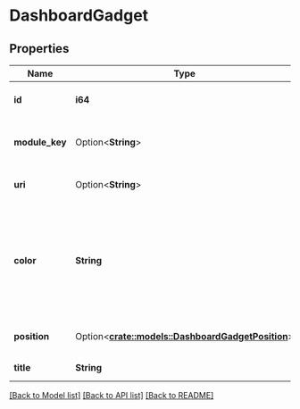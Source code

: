 # DashboardGadget

## Properties

Name | Type | Description | Notes
------------ | ------------- | ------------- | -------------
**id** | **i64** | The ID of the gadget instance. | [readonly]
**module_key** | Option<**String**> | The module key of the gadget type. | [optional][readonly]
**uri** | Option<**String**> | The URI of the gadget type. | [optional][readonly]
**color** | **String** | The color of the gadget. Should be one of `blue`, `red`, `yellow`, `green`, `cyan`, `purple`, `gray`, or `white`. | [readonly]
**position** | Option<[**crate::models::DashboardGadgetPosition**](DashboardGadgetPosition.md)> | The position of the gadget. | [readonly]
**title** | **String** | The title of the gadget. | [readonly]

[[Back to Model list]](../README.md#documentation-for-models) [[Back to API list]](../README.md#documentation-for-api-endpoints) [[Back to README]](../README.md)


